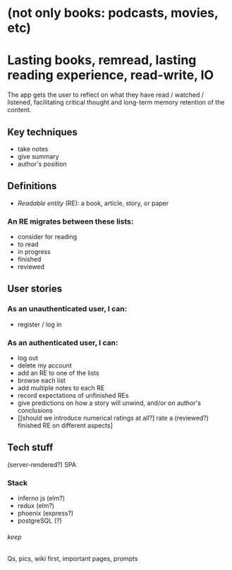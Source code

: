 # (not only books: podcasts, movies, etc)

# Lasting books, remread, lasting reading experience, read-write, IO

The app gets the user to reflect on what they have read / watched / listened, facilitating critical thought and long-term memory retention of the content.

## Key techniques
 - take notes
 - give summary
 - author's position

## Definitions
 - *Readable entity* (RE): a book, article, story, or paper

### An RE migrates between these lists:
 - consider for reading
 - to read
 - in progress
 - finished
 - reviewed

## User stories
### As an unauthenticated user, I can:
 - register / log in
### As an authenticated user, I can:
 - log out
 - delete my account
 - add an RE to one of the lists
 - browse each list
 - add multiple notes to each RE
 - record expectations of unfinished REs
 - give predictions on how a story will unwind, and/or on author's conclusions
 - [[should we introduce numerical ratings at all?] rate a (reviewed?) finished RE on different aspects]

## Tech stuff
(server-rendered?) SPA
### Stack
 - inferno js (elm?)
 - redux (elm?)
 - phoenix (express?)
 - postgreSQL (?)

###### keep
Qs, pics, wiki first, important pages, prompts
